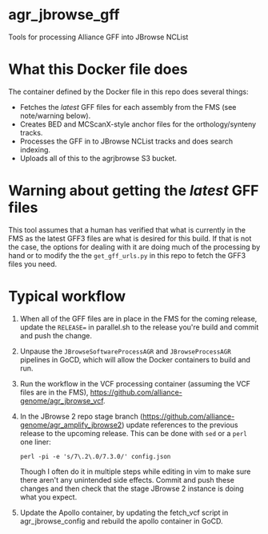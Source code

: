 # agr_jbrowse_gff

Tools for processing Alliance GFF into JBrowse NCList

# What this Docker file does

The container defined by the Docker file in this repo does several things:

- Fetches the _latest_ GFF files for each assembly from the FMS (see note/warning
  below).
- Creates BED and MCScanX-style anchor files for the orthology/synteny tracks.
- Processes the GFF in to JBrowse NCList tracks and does search indexing.
- Uploads all of this to the agrjbrowse S3 bucket.

# Warning about getting the _latest_ GFF files

This tool assumes that a human has verified that what is currently in the
FMS as the latest GFF3 files are what is desired for this build. If that
is not the case, the options for dealing with it are doing much of the
processing by hand or to modify the the `get_gff_urls.py` in this repo
to fetch the GFF3 files you need.

# Typical workflow

1. When all of the GFF files are in place in the FMS for the coming release,
   update the `RELEASE=` in parallel.sh to the release you're build and commit
   and push the change.

2. Unpause the `JBrowseSoftwareProcessAGR` and `JBrowseProcessAGR` pipelines
   in GoCD, which will allow the Docker containers to build and run.

3. Run the workflow in the VCF processing container (assuming the VCF files
   are in the FMS), https://github.com/alliance-genome/agr_jbrowse_vcf.

4. In the JBrowse 2 repo stage branch
   (https://github.com/alliance-genome/agr_amplify_jbrowse2) update references
   to the previous release to the upcoming release. This can be done with `sed`
   or a `perl` one liner:

   ```
   perl -pi -e 's/7\.2\.0/7.3.0/' config.json
   ```

   Though I often do it in multiple steps while editing in vim to make sure
   there aren't any unintended side effects. Commit and push these changes and
   then check that the stage JBrowse 2 instance is doing what you expect.

5. Update the Apollo container, by updating the fetch_vcf script in agr_jbrowse_config
   and rebuild the apollo container in GoCD.
